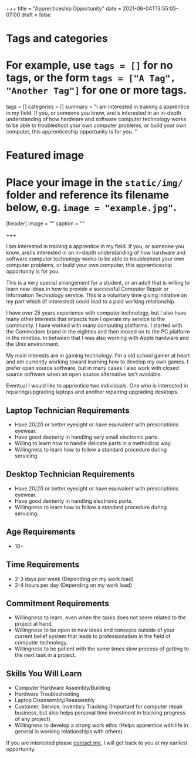 +++
title = "Apprenticeship Opportunity"
date = 2021-06-04T13:55:05-07:00
draft = false

# Tags and categories
# For example, use `tags = []` for no tags, or the form `tags = ["A Tag", "Another Tag"]` for one or more tags.
tags = []
categories = []
summary = "I am interested in training a apprentice in my field. If you, or someone you know, are/is interested in an in-depth understanding of how hardware and software computer technology works to be able to troubleshoot your own computer problems, or build your own computer, this apprenticeship opportunity is for you. "
# Featured image
# Place your image in the `static/img/` folder and reference its filename below, e.g. `image = "example.jpg"`.
[header]
image = ""
caption = ""

+++

I am interested in training a apprentice in my field. If you, or someone you know, are/is interested in an in-depth understanding of how hardware and software computer technology works to be able to troubleshoot your own computer problems, or build your own computer, this apprenticeship opportunity is for you. 

This is a very special arrangement for a student, or an adult that is willing to learn new ideas in how to provide a successful Computer Repair or Information Technology service. This is a voluntary time giving initiative on my part which (if interested) could lead to a paid working relationship. 

I have over 25 years experience with computer technology, but I also have many other interests that impacts how I operate my service to the community. I have worked with many computing platforms. I started with the Commodore brand in the eighties and then moved on to the PC platform in the nineties. In between that I was also working with Apple hardware and the Unix environment.

My main interests are in gaming technology. I'm a old school gamer at heart and am currently working toward learning how to develop my own games. I prefer open source software, but in many cases I also work with closed source software when an open source alternative isn't available.

Eventual I would like to apprentice two individuals. One who is interested in repairing/upgrading laptops and another repairing upgrading desktops. 

## Laptop Technician Requirements

- Have 20/20 or better eyesight or have equivalent with prescriptions eyewear.
- Have good dexterity in handling very small electronic parts.
- Willing to learn how to handle delicate parts in a methodical way.
- Willingness to learn how to follow a standard procedure during servicing.

## Desktop Technician Requirements
- Have 20/20 or better eyesight or have equivalent with prescriptions eyewear.
- Have good dexterity in handling electronic parts.
- Willingness to learn how to follow a standard procedure during servicing.

## Age Requirements
- 18+

## Time Requirements
- 2-3 days per week (Depending on my work load)
- 2-4 hours per day (Depending on my work load)


## Commitment Requirements
- Willingness to learn, even when the tasks does not seem related to the project at hand.
- Willingness to be open to new ideas and concepts outside of your current belief system that leads to professionalism in the field of computer technology.
- Willingness to be patient with the some times slow process of getting to the next task in a project.

## Skills You Will Learn

- Computer Hardware Assembly/Building
- Hardware Troubleshooting
- Laptop Disassembly/Reassembly
- Customer, Service, Inventory Tracking (Important for computer repair business, but also helps personal time investment in tracking progress of any project)
- Willingness to develop a strong work ethic (Helps apprentice with life in general in working relationships with others)

If you are interested please [contact me](/#contact), I will get back to you at my earliest opportunity.